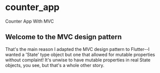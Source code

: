 # counter_app

Counter App With MVC

## Welcome to the MVC design pattern
 That's the main reason I adapted the MVC design pattern to Flutter--I wanted a 'State' type object 
 but one that allowed for mutable properties without complaint! It's unwise to have mutable properties
  in real State objects, you see, but that's a whole other story.
